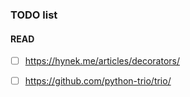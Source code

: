 ### TODO list

#### READ

 - [ ] https://hynek.me/articles/decorators/
 - [ ] https://github.com/python-trio/trio/

